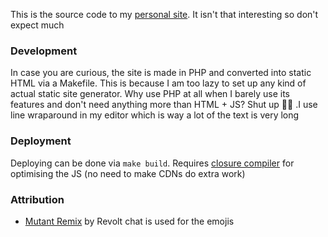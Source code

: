 This is the source code to my [personal site](https://leahy.dev). It isn't that interesting so don't expect much


### Development

In case you are curious, the site is made in PHP and converted into static HTML via a Makefile. This is because I am too lazy to set up
any kind of actual static site generator. Why use PHP at all when I barely use its features and don't need anything more than HTML + JS? Shut up 🔫😠 .I use line wraparound in my editor which is way a lot of the text is very long

### Deployment

Deploying can be done via `make build`. Requires [closure compiler](https://github.com/google/closure-compiler) for optimising the JS (no need to make CDNs do extra work)

### Attribution
- [Mutant Remix](https://mutant.revolt.chat/) by Revolt chat is used for the emojis
